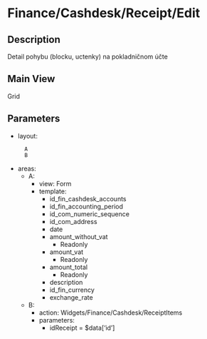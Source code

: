 # Finance/Cashdesk/Receipt/Edit

## Description

Detail pohybu (blocku, uctenky) na pokladničnom účte

## Main View

Grid

## Parameters

* layout:
  ```
    A
    B
  ```
* areas:
  * A:
    * view: Form
    * template:
      * id_fin_cashdesk_accounts
      * id_fin_accounting_period
      * id_com_numeric_sequence
      * id_com_address
      * date
      * amount_without_vat
        * Readonly
      * amount_vat
        * Readonly
      * amount_total
        * Readonly
      * description
      * id_fin_currency
      * exchange_rate
  * B:
    * action: Widgets/Finance/Cashdesk/ReceiptItems
    * parameters:
      * idReceipt = $data[‘id’]
